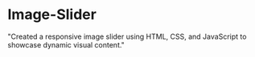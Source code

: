 # Image-Slider
"Created a responsive image slider using HTML, CSS, and JavaScript to showcase dynamic visual content."
